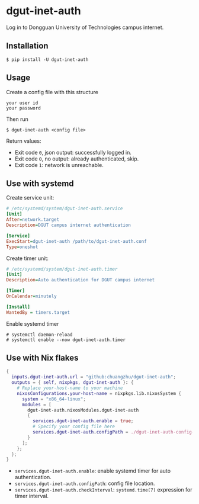 # dgut-inet-auth

Log in to Dongguan University of Technologies campus internet.

## Installation

```console
$ pip install -U dgut-inet-auth
```

## Usage

Create a config file with this structure

```
your user id
your password
```

Then run

```console
$ dgut-inet-auth <config file>
```

Return values:

- Exit code `0`, json output: successfully logged in.
- Exit code `0`, no output: already authenticated, skip.
- Exit code `1`: network is unreachable.

## Use with systemd

Create service unit:

```ini
# /etc/systemd/system/dgut-inet-auth.service
[Unit]
After=network.target
Description=DGUT campus internet authentication

[Service]
ExecStart=dgut-inet-auth /path/to/dgut-inet-auth.conf
Type=oneshot
```

Create timer unit:

```ini
# /etc/systemd/system/dgut-inet-auth.timer
[Unit]
Description=Auto authentication for DGUT campus internet

[Timer]
OnCalendar=minutely

[Install]
WantedBy = timers.target
```

Enable systemd timer

```console
# systemctl daemon-reload
# systemctl enable --now dgut-inet-auth.timer
```

## Use with Nix flakes

```nix
{
  inputs.dgut-inet-auth.url = "github:chuangzhu/dgut-inet-auth";
  outputs = { self, nixpkgs, dgut-inet-auth }: {
    # Replace your-host-name to your machine
    nixosConfigurations.your-host-name = nixpkgs.lib.nixosSystem {
      system = "x86_64-linux";
      modules = [
        dgut-inet-auth.nixosModules.dgut-inet-auth
        {
          services.dgut-inet-auth.enable = true;
          # Specify your config file here
          services.dgut-inet-auth.configPath = ./dgut-inet-auth-config-file;
        }
      ];
    };
  };
}
```

- `services.dgut-inet-auth.enable`: enable systemd timer for auto authentication.
- `services.dgut-inet-auth.configPath`: config file location.
- `services.dgut-inet-auth.checkInterval`: `systemd.time(7)` expression for timer interval.
